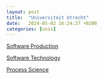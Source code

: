 ```yaml
---
layout: post
title:  "Universiteit Utrecht"
date:   2024-05-02 16:24:27 +0200
categories: [unis]
---
```


[Software Production](https://www.uu.nl/en/research/software/software-production)

[Software Technology](https://www.uu.nl/en/research/software/software-technology)

[Process Science](https://www.uu.nl/en/research/software/process-science)